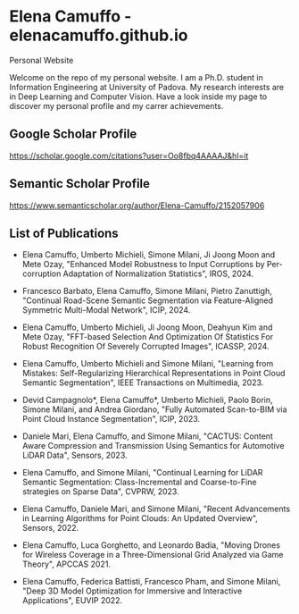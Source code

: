 # Elena Camuffo - elenacamuffo.github.io
Personal Website

Welcome on the repo of my personal website.
I am a Ph.D. student in Information Engineering at University of Padova. My research interests are in Deep Learning and Computer Vision.
Have a look inside my page to discover my personal profile and my carrer achievements.

## Google Scholar Profile
https://scholar.google.com/citations?user=Oo8fbq4AAAAJ&hl=it

## Semantic Scholar Profile
https://www.semanticscholar.org/author/Elena-Camuffo/2152057906

## List of Publications

* Elena Camuffo, Umberto Michieli, Simone Milani, Ji Joong Moon and Mete Ozay, "Enhanced Model Robustness to Input Corruptions by Per-corruption Adaptation of Normalization Statistics", IROS, 2024.

* Francesco Barbato, Elena Camuffo, Simone Milani, Pietro Zanuttigh, "Continual Road-Scene Semantic Segmentation via Feature-Aligned Symmetric Multi-Modal Network", ICIP, 2024.

* Elena Camuffo, Umberto Michieli, Ji Joong Moon, Deahyun Kim and Mete Ozay, "FFT-based Selection And Optimization Of Statistics For Robust Recognition Of Severely Corrupted Images", ICASSP, 2024.

* Elena Camuffo, Umberto Michieli and Simone Milani, "Learning from Mistakes: Self-Regularizing Hierarchical Representations in Point Cloud Semantic Segmentation", IEEE Transactions on Multimedia, 2023.

* Devid Campagnolo*, Elena Camuffo*, Umberto Michieli, Paolo Borin, Simone Milani, and Andrea Giordano, "Fully Automated Scan-to-BIM via Point Cloud Instance Segmentation", ICIP, 2023.

* Daniele Mari, Elena Camuffo, and Simone Milani, "CACTUS: Content Aware Compression and Transmission Using Semantics for Automotive LiDAR Data", Sensors, 2023.

* Elena Camuffo, and Simone Milani, "Continual Learning for LiDAR Semantic Segmentation: Class-Incremental and Coarse-to-Fine strategies on Sparse Data", CVPRW, 2023.

* Elena Camuffo, Daniele Mari, and Simone Milani, "Recent Advancements in Learning Algorithms for Point Clouds: An Updated Overview", Sensors, 2022.

* Elena Camuffo, Luca Gorghetto, and Leonardo Badia, "Moving Drones for Wireless Coverage in a Three-Dimensional Grid Analyzed via Game Theory", APCCAS 2021.

* Elena Camuffo, Federica Battisti, Francesco Pham, and Simone Milani, "Deep 3D Model Optimization for Immersive and Interactive Applications", EUVIP 2022.

